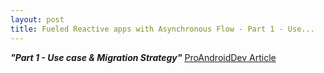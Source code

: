 ```yaml
---
layout: post
title: Fueled Reactive apps with Asynchronous Flow - Part 1 - Use...
---
```

***"Part 1 - Use case & Migration Strategy"*** [ProAndroidDev Article](https://proandroiddev.com/fueled-reactive-apps-with-asynchronous-flow-part-1-use-case-migration-strategy-68840be77cf0)